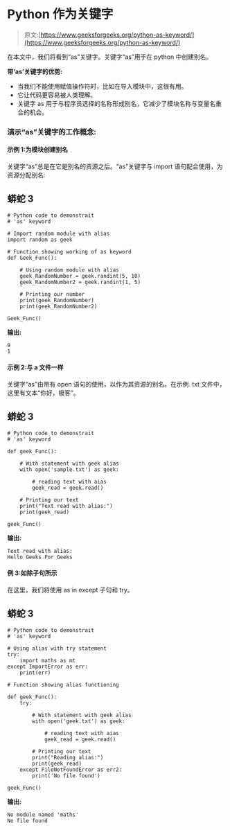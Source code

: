 # Python 作为关键字

> 原文:[https://www.geeksforgeeks.org/python-as-keyword/](https://www.geeksforgeeks.org/python-as-keyword/)

在本文中，我们将看到“as”关键字。关键字“as”用于在 python 中创建别名。

**带‘as’关键字的优势:**

*   当我们不能使用赋值操作符时，比如在导入模块中，这很有用。
*   它让代码更容易被人类理解。
*   关键字 as 用于与程序员选择的名称形成别名，它减少了模块名称与变量名重合的机会。

### 演示“as”关键字的工作概念:

#### **示例 1:为**模块**创建别名**

关键字“as”总是在它是别名的资源之后。“as”关键字与 import 语句配合使用，为资源分配别名:

## 蟒蛇 3

```
# Python code to demonstrait
# 'as' keyword

# Import random module with alias
import random as geek

# Function showing working of as keyword
def Geek_Func():

    # Using random module with alias
    geek_RandomNumber = geek.randint(5, 10)
    geek_RandomNumber2 = geek.randint(1, 5)

    # Printing our number
    print(geek_RandomNumber)
    print(geek_RandomNumber2)

Geek_Func()
```

**输出:**

```
9
1
```

#### **示例 2:与** a **文件**一样

关键字“as”由带有 open 语句的使用，以作为其资源的别名。在示例. txt 文件中，这里有文本“你好，极客”。

## 蟒蛇 3

```
# Python code to demonstrait
# 'as' keyword

def geek_Func():

    # With statement with geek alias
    with open('sample.txt') as geek:

        # reading text with aias
        geek_read = geek.read()

    # Printing our text
    print("Text read with alias:")
    print(geek_read)

geek_Func()
```

**输出:**

```
Text read with alias:
﻿Hello Geeks For Geeks
```

#### 例 3:如除子句所示

在这里，我们将使用 as in except 子句和 try。

## 蟒蛇 3

```
# Python code to demonstrait
# 'as' keyword

# Using alias with try statement
try:
    import maths as mt
except ImportError as err:
    print(err)

# Function showing alias functioning

def geek_Func():
    try:

        # With statement with geek alias
        with open('geek.txt') as geek:

            # reading text with aias
            geek_read = geek.read()

        # Printing our text
        print("Reading alias:")
        print(geek_read)
    except FileNotFoundError as err2:
        print('No file found')

geek_Func()
```

**输出:**

```
No module named 'maths'
No file found
```
